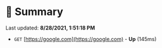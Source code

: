 # 📖 Summary
Last updated: **8/28/2021, 1:51:18 PM**

- `GET` [https://google.com](https://google.com) - **Up** (145ms)
